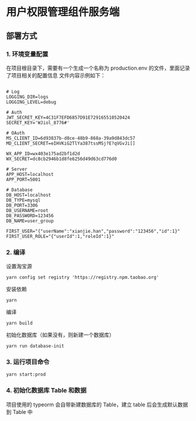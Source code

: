 
# 用户权限管理组件服务端

## 部署方式

### 1. 环境变量配置

在项目根目录下，需要有一个生成一个名称为 production.env 的文件，里面记录了项目相关的配置信息
文件内容示例如下：

```

# Log
LOGGING_DIR=logs
LOGGING_LEVEL=debug

# Auth
JWT_SECRET_KEY=4C31F7EFD6857D91E729165510520424
SECRET_KEY='WJiol_8776#'

# OAuth
MS_CLIENT_ID=6d93837b-d8ce-48b9-868a-39a9d843dc57
MD_CLIENT_SECRET=eIHVKiG2TlYa387tssMSj?E?qVGvJi[]

WX_APP_ID=wx403e175ad2bf1d2d
WX_SECRET=dc8cb2946b1d8fe6256d49d63cd776d0

# Server
APP_HOST=localhost
APP_PORT=5001

# Database
DB_HOST=localhost
DB_TYPE=mysql
DB_PORT=3306
DB_USERNAME=root
DB_PASSWORD=123456
DB_NAME=user_group

FIRST_USER="{"userName":"xianjie.han","password":"123456","id":1}"
FIRST_USER_ROLE="{"userId":1,"roleId":1}"
```

### 2. 编译

设置淘宝源

```
yarn config set registry 'https://registry.npm.taobao.org'
```

安装依赖

```
yarn
```

编译

```
yarn build
```

初始化数据库（如果没有，则新建一个数据库）

```
yarn run database-init
```

### 3. 运行项目命令

```
yarn start:prod
```



### 4. 初始化数据库 Table 和数据

项目使用的 typeorm 会自带新建数据库的 Table，建立  table 后会生成默认数据到 Table 中

